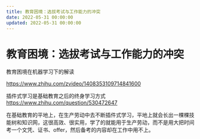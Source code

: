 ```yaml
---
title: 教育困境：选拔考试与工作能力的冲突
date: 2022-05-31 00:00:00
updated: 2022-05-31 00:00:00
---
```


# 教育困境：选拔考试与工作能力的冲突

教育困境在机器学习下的解读

https://www.zhihu.com/zvideo/1408353109714841600

插件式学习是基础教育之后的终身学习方式
https://www.zhihu.com/question/530472647

在基础教育的平地上，在生产劳动中去不断插件式学习，平地上就会长出一棵棵技能树和知识网，这很高效、很实用，学了的就能用于生产劳动，而不是用大把时间考一个文凭、证书、offer，然后备考的内容却在工作中用不上。
